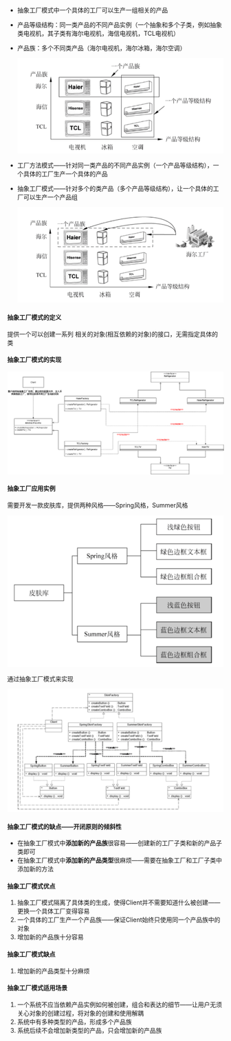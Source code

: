 

* 抽象工厂模式中一个具体的工厂可以生产一组相关的产品

* 产品等级结构：同一类产品的不同产品实例（一个抽象和多个子类，例如抽象类电视机，其子类有海尔电视机，海信电视机，TCL电视机）

* 产品族：多个不同类产品（海尔电视机，海尔冰箱，海尔空调）

  ![3](picture/3.png)

* 工厂方法模式——针对同一类产品的不同产品实例（一个产品等级结构），一个具体的工厂生产一个具体的产品

* 抽象工厂模式——针对多个的类产品（多个产品等级结构），让一个具体的工厂可以生产一个产品组

  ![3](picture/4.png)

#### 抽象工厂模式的定义

提供一个可以创建一系列 相关的对象(相互依赖的对象)的接口，无需指定具体的类



#### 抽象工厂模式的实现

![抽象工厂模式.drawio](picture/抽象工厂模式.drawio.png)



#### 抽象工厂应用实例

需要开发一款皮肤库，提供两种风格——Spring风格，Summer风格

![5](picture/5.png)

通过抽象工厂模式来实现

![6](picture/6.png)



#### 抽象工厂模式的缺点——开闭原则的倾斜性

* 在抽象工厂模式中**添加新的产品族**很容易——创建新的工厂子类和新的产品子类即可
* 在抽象工厂模式中**添加新的产品类型**很麻烦——需要在抽象工厂和工厂子类中添加新的方法



#### 抽象工厂模式优点

1. 抽象工厂模式隔离了具体类的生成，使得Client并不需要知道什么被创建——更换一个具体工厂变得容易
2. 一个具体的工厂生产一个产品族——保证Client始终只使用同一个产品族中的对象
3. 增加新的产品族十分容易



#### 抽象工厂模式缺点

1. 增加新的产品类型十分麻烦



#### 抽象工厂模式适用场景

1. 一个系统不应当依赖产品实例如何被创建，组合和表达的细节——让用户无须关心对象的创建过程，将对象的创建和使用解耦
2. 系统中有多种类型的产品，形成多个产品族
3. 系统后续不会增加新类型的产品，只会增加新的产品族